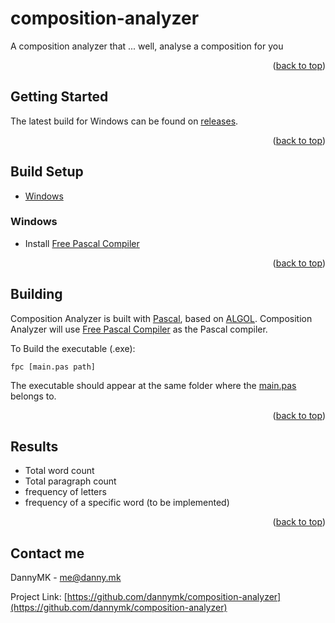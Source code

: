 <a name="readme-top"></a>

# composition-analyzer

A composition analyzer that ... well, analyse a composition for you

<p align="right">(<a href="#readme-top">back to top</a>)</p>

## Getting Started

The latest build for Windows can be found on [releases](https://github.com/dannymk2006/composition-analyzer/releases/latest).

<p align="right">(<a href="#readme-top">back to top</a>)</p>

## Build Setup

* [Windows](#windows)

### Windows

* Install [Free Pascal Compiler](https://www.freepascal.org/down/i386/win32.html)

<p align="right">(<a href="#readme-top">back to top</a>)</p>

## Building
Composition Analyzer is built with [Pascal](https://en.wikipedia.org/wiki/Pascal_(programming_language)), based on [ALGOL](https://en.wikipedia.org/wiki/ALGOL). Composition Analyzer will use [Free Pascal Compiler](https://www.freepascal.org/) as the Pascal compiler.

To Build the executable (.exe):
```
fpc [main.pas path]
```

The executable should appear at the same folder where the [main.pas](https://github.com/dannymk2006/composition-analyzer/blob/main/main.pas?raw=1) belongs to.

<p align="right">(<a href="#readme-top">back to top</a>)</p>

## Results

- Total word count
- Total paragraph count
- frequency of letters
- frequency of a specific word (to be implemented)

<p align="right">(<a href="#readme-top">back to top</a>)</p>

## Contact me
DannyMK - me@danny.mk

Project Link: [https://github.com/dannymk/composition-analyzer](https://github.com/dannymk/composition-analyzer)